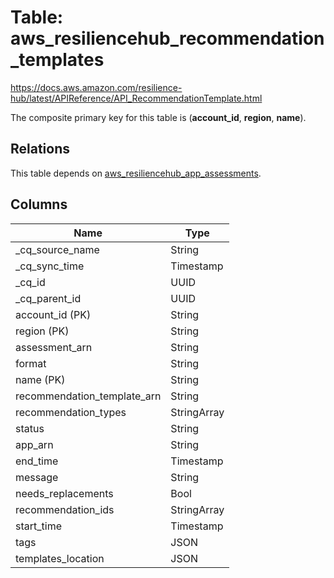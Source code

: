 # Table: aws_resiliencehub_recommendation_templates

https://docs.aws.amazon.com/resilience-hub/latest/APIReference/API_RecommendationTemplate.html

The composite primary key for this table is (**account_id**, **region**, **name**).

## Relations

This table depends on [aws_resiliencehub_app_assessments](aws_resiliencehub_app_assessments.md).

## Columns

| Name          | Type          |
| ------------- | ------------- |
|_cq_source_name|String|
|_cq_sync_time|Timestamp|
|_cq_id|UUID|
|_cq_parent_id|UUID|
|account_id (PK)|String|
|region (PK)|String|
|assessment_arn|String|
|format|String|
|name (PK)|String|
|recommendation_template_arn|String|
|recommendation_types|StringArray|
|status|String|
|app_arn|String|
|end_time|Timestamp|
|message|String|
|needs_replacements|Bool|
|recommendation_ids|StringArray|
|start_time|Timestamp|
|tags|JSON|
|templates_location|JSON|
